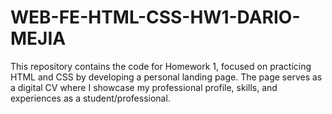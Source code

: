 # WEB-FE-HTML-CSS-HW1-DARIO-MEJIA
This repository contains the code for Homework 1, focused on practicing HTML and CSS by developing a personal landing page. The page serves as a digital CV where I showcase my professional profile, skills, and experiences as a student/professional.
